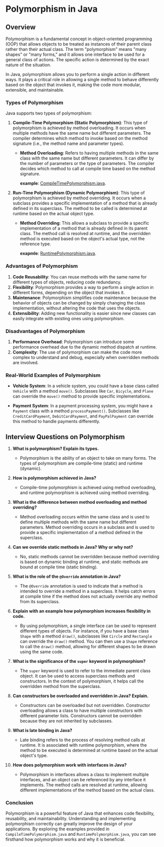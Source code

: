 # Polymorphism in Java

## Overview

Polymorphism is a fundamental concept in object-oriented programming (OOP) that allows objects to be treated as instances of their parent class rather than their actual class. The term "polymorphism" means "many shapes" or "many forms," and it allows one interface to be used for a general class of actions. The specific action is determined by the exact nature of the situation.

In Java, polymorphism allows you to perform a single action in different ways. It plays a critical role in allowing a single method to behave differently based on the object that invokes it, making the code more modular, extensible, and maintainable.

### Types of Polymorphism

Java supports two types of polymorphism:

1. **Compile-Time Polymorphism (Static Polymorphism)**: This type of polymorphism is achieved by method overloading. It occurs when multiple methods have the same name but different parameters. The compiler determines which method to invoke based on the method signature (i.e., the method name and parameter types).

   - **Method Overloading**: Refers to having multiple methods in the same class with the same name but different parameters. It can differ by the number of parameters or the type of parameters. The compiler decides which method to call at compile time based on the method signature.

     **example**: [CompileTimePolymorphism.java](/oop/Polymorphism/CompileTimePolymorphism.java).

2. **Run-Time Polymorphism (Dynamic Polymorphism)**: This type of polymorphism is achieved by method overriding. It occurs when a subclass provides a specific implementation of a method that is already defined in its superclass. The method to be called is determined at runtime based on the actual object type.

   - **Method Overriding**: This allows a subclass to provide a specific implementation of a method that is already defined in its parent class. The method call is resolved at runtime, and the overridden method is executed based on the object's actual type, not the reference type.

     **exapmle**: [RuntimePolymorphism.java](/oop/Polymorphism/RuntimePolymorphism.java).

### Advantages of Polymorphism

1. **Code Reusability**: You can reuse methods with the same name for different types of objects, reducing code redundancy.
2. **Flexibility**: Polymorphism provides a way to perform a single action in different forms, depending on the object that invokes it.
3. **Maintenance**: Polymorphism simplifies code maintenance because the behavior of objects can be changed by simply changing the class implementation, without altering the code that uses the objects.
4. **Extensibility**: Adding new functionality is easier since new classes can easily integrate with existing ones using polymorphism.

### Disadvantages of Polymorphism

1. **Performance Overhead**: Polymorphism can introduce some performance overhead due to the dynamic method dispatch at runtime.
2. **Complexity**: The use of polymorphism can make the code more complex to understand and debug, especially when overridden methods are involved.

### Real-World Examples of Polymorphism

- **Vehicle System**: In a vehicle system, you could have a base class called `Vehicle` with a method `move()`. Subclasses like `Car`, `Bicycle`, and `Plane` can override the `move()` method to provide specific implementations.

- **Payment System**: In a payment processing system, you might have a `Payment` class with a method `processPayment()`. Subclasses like `CreditCardPayment`, `DebitCardPayment`, and `PayPalPayment` can override this method to handle payments differently.

## Interview Questions on Polymorphism

1. **What is polymorphism? Explain its types.**
   - Polymorphism is the ability of an object to take on many forms. The types of polymorphism are compile-time (static) and runtime (dynamic).

2. **How is polymorphism achieved in Java?**
   - Compile-time polymorphism is achieved using method overloading, and runtime polymorphism is achieved using method overriding.

3. **What is the difference between method overloading and method overriding?**
   - Method overloading occurs within the same class and is used to define multiple methods with the same name but different parameters. Method overriding occurs in a subclass and is used to provide a specific implementation of a method defined in the superclass.

4. **Can we override static methods in Java? Why or why not?**
   - No, static methods cannot be overridden because method overriding is based on dynamic binding at runtime, and static methods are bound at compile time (static binding).

5. **What is the role of the `@Override` annotation in Java?**
   - The `@Override` annotation is used to indicate that a method is intended to override a method in a superclass. It helps catch errors at compile time if the method does not actually override any method from its superclass.

6. **Explain with an example how polymorphism increases flexibility in code.**
   - By using polymorphism, a single interface can be used to represent different types of objects. For instance, if you have a base class `Shape` with a method `draw()`, subclasses like `Circle` and `Rectangle` can override the `draw()` method. You can then use a `Shape` reference to call the `draw()` method, allowing for different shapes to be drawn using the same code.

7. **What is the significance of the `super` keyword in polymorphism?**
   - The `super` keyword is used to refer to the immediate parent class object. It can be used to access superclass methods and constructors. In the context of polymorphism, it helps call the overridden method from the superclass.

8. **Can constructors be overloaded and overridden in Java? Explain.**
   - Constructors can be overloaded but not overridden. Constructor overloading allows a class to have multiple constructors with different parameter lists. Constructors cannot be overridden because they are not inherited by subclasses.

9. **What is late binding in Java?**
   - Late binding refers to the process of resolving method calls at runtime. It is associated with runtime polymorphism, where the method to be executed is determined at runtime based on the actual object's type.

10. **How does polymorphism work with interfaces in Java?**
    - Polymorphism in interfaces allows a class to implement multiple interfaces, and an object can be referenced by any interface it implements. The method calls are resolved at runtime, allowing different implementations of the method based on the actual class.

### Conclusion

Polymorphism is a powerful feature of Java that enhances code flexibility, reusability, and maintainability. Understanding and implementing polymorphism correctly can greatly improve the design of your applications. By exploring the examples provided in `CompileTimePolymorphism.java` and `RuntimePolymorphism.java`, you can see firsthand how polymorphism works and why it is beneficial.
